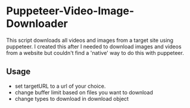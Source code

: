# Puppeteer-Video-Image-Downloader

This script downloads all videos and images from a target site using puppeteer. I created this after I needed to download images and videos from a website but couldn't find a 'native' way to do this with puppeteer.

## Usage

- set targetURL to a url of your choice.
- change buffer limit based on files you want to download
- change types to download in download object